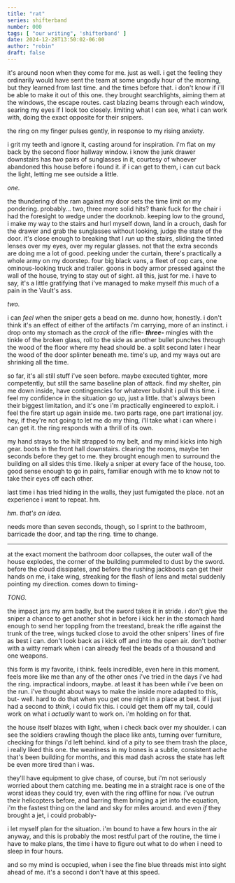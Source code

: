 ```yaml
---
title: "rat"
series: shifterband
number: 000
tags: [ "our writing", 'shifterband' ]
date: 2024-12-28T13:50:02-06:00
author: "robin"
draft: false
---
```


it's around noon when they come for me. just as well. i get the feeling they ordinarily would have sent the team at some ungodly hour of the morning, but they learned from last time. and the times before that. i don't know if i'll be able to make it out of this one. they brought searchlights, aiming them at the windows, the escape routes. cast blazing beams through each window, searing my eyes if I look too closely. limiting what I can see, what i can work with, doing the exact opposite for their snipers.

the ring on my finger pulses gently, in response to my rising anxiety.

i grit my teeth and ignore it, casting around for inspiration. i'm flat on my back by the second floor hallway window. i know the junk drawer downstairs has *two* pairs of sunglasses in it, courtesy of whoever abandoned this house before i found it. if i can get to them, i can cut back the light, letting me see outside a little.

*one.*

the thundering of the ram against my door sets the time limit on my pondering. probably... two, three more solid hits? thank fuck for the chair i had the foresight to wedge under the doorknob. keeping low to the ground, i make my way to the stairs and hurl myself down, land in a crouch, dash for the drawer and grab the sunglasses without looking, judge the state of the door. it's close enough to breaking that I *run* up the stairs, sliding the tinted lenses over my eyes, over my regular glasses.
not that the extra seconds are doing me a lot of good. peeking under the curtain, there's practically a whole army on my doorstep. four big black vans, a fleet of cop cars, one ominous-looking truck and trailer. goons in body armor pressed against the wall of the house, trying to stay out of sight. all this, just for me. i have to say, it's a little gratifying that i've managed to make myself *this* much of a pain in the Vault's ass.

*two.*

i can *feel* when the sniper gets a bead on me. dunno how, honestly. i don't think it's an effect of either of the artifacts i'm carrying, more of an instinct. i drop onto my stomach as the *crack* of the rifle- ***three-*** mingles with the tinkle of the broken glass, roll to the side as another bullet punches through the wood of the floor where my head should be. a split second later i hear the wood of the door splinter beneath me. time's up, and my ways out are shrinking all the time.

so far, it's all still stuff i've seen before. maybe executed tighter, more competently, but still the same baseline plan of attack. find my shelter, pin me down inside, have contingencies for whatever bullshit i pull this time. i feel my confidence in the situation go up, just a little. that's always been their biggest limitation, and it's one i'm practically engineered to exploit. i feel the fire start up again inside me. two parts rage, one part irrational joy. hey, if they're not going to let me do my thing, i'll take what i can where i can get it. the ring responds with a thrill of its own.

my hand strays to the hilt strapped to my belt, and my mind kicks into high gear. boots in the front hall downstairs. clearing the rooms, maybe ten seconds before they get to me. they brought enough men to surround the building on all sides this time. likely a sniper at every face of the house, too. good sense enough to go in pairs, familiar enough with me to know not to take their eyes off each other. 

last time i has tried hiding in the walls, they just fumigated the place. not an experience i want to repeat. hm.

*hm. that's an idea.*

needs more than seven seconds, though, so I sprint to the bathroom, barricade the door, and tap the ring. time to change.

---

at the exact moment the bathroom door collapses, the outer wall of the house explodes, the corner of the building pummeled to dust by the sword. before the cloud dissipates, and before the rushing jackboots can get their hands on me, i take wing, streaking for the flash of lens and metal suddenly pointing my direction. comes down to timing-

*TONG.*

the impact jars my arm badly, but the sword takes it in stride. i don't give the sniper a chance to get another shot in before i kick her in the stomach hard enough to send her toppling from the treestand, break the rifle against the trunk of the tree, wings tucked close to avoid the other snipers' lines of fire as best i can. don't look back as i kick off and into the open air. don't bother with a witty remark when i can already feel the beads of a thousand and one weapons.

this form is my favorite, i think. feels incredible, even here in this moment. feels more like me than any of the other ones i've tried in the days i've had the ring. impractical indoors, maybe. at least it has been while i've been on the run. i've thought about ways to make the inside more adapted to this, but- well. hard to do that when you get one night in a place at best. if i just had a second to *think,* i could fix this. i could get them off my tail, could work on what i *actually* want to work on. i'm holding on for that.

the house itself blazes with light, when i check back over my shoulder. i can see the soldiers crawling though the place like ants, turning over furniture, checking for things i'd left behind. kind of a pity to see them trash the place, i really liked this one. the weariness in my bones is a subtle, consistent ache that's been building for months, and this mad dash across the state has left be even more tired than i was.

they'll have equipment to give chase, of course, but i'm not seriously worried about them catching me. beating me in a straight race is one of the worst ideas they could try, even with the ring offline for now. i've outrun their helicopters before, and barring them bringing a jet into the equation, i'm the fastest thing on the land and sky for miles around. and even *if* they brought a jet, i could probably-

i let myself plan for the situation. i'm bound to have a few hours in the air anyway, and this is probably the most restful part of the routine, the time i have to make plans, the time i have to figure out what to do when i need to sleep in four hours.

and so my mind is occupied, when i see the fine blue threads mist into sight ahead of me. it's a second i don't have at this speed. 
